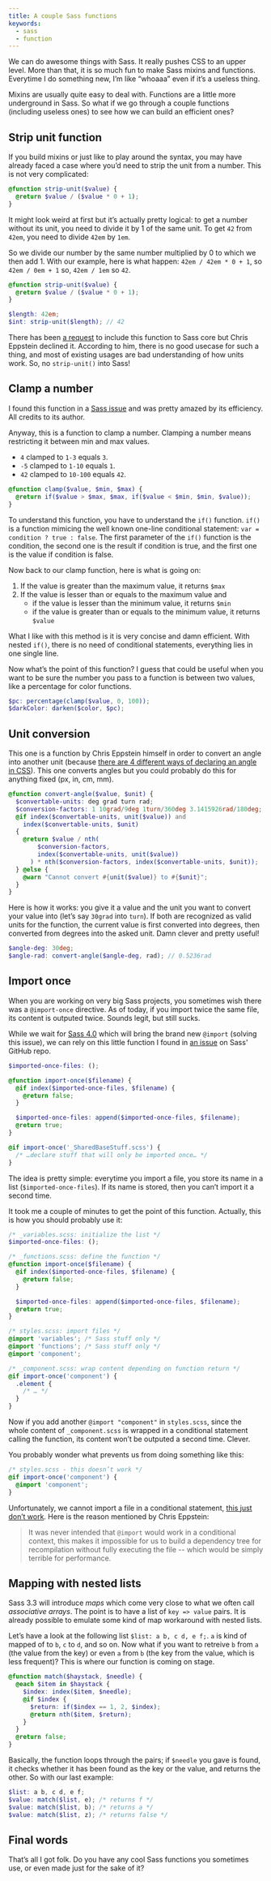 ```yaml
---
title: A couple Sass functions
keywords:
  - sass
  - function
---
```


We can do awesome things with Sass. It really pushes CSS to an upper level. More than that, it is so much fun to make Sass mixins and functions. Everytime I do something new, I’m like “whoaaa” even if it’s a useless thing.

Mixins are usually quite easy to deal with. Functions are a little more underground in Sass. So what if we go through a couple functions (including useless ones) to see how we can build an efficient ones?

## Strip unit function

If you build mixins or just like to play around the syntax, you may have already faced a case where you’d need to strip the unit from a number. This is not very complicated:

```scss
@function strip-unit($value) {
  @return $value / ($value * 0 + 1);
}
```

It might look weird at first but it’s actually pretty logical: to get a number without its unit, you need to divide it by 1 of the same unit. To get `42` from `42em`, you need to divide `42em` by `1em`.

So we divide our number by the same number multiplied by 0 to which we then add 1. With our example, here is what happen: `42em / 42em * 0 + 1`, so `42em / 0em + 1` so, `42em / 1em` so `42`.

```scss
@function strip-unit($value) {
  @return $value / ($value * 0 + 1);
}

$length: 42em;
$int: strip-unit($length); // 42
```

There has been [a request](https://github.com/nex3/sass/issues/533) to include this function to Sass core but Chris Eppstein declined it. According to him, there is no good usecase for such a thing, and most of existing usages are bad understanding of how units work. So, no `strip-unit()` into Sass!

## Clamp a number

I found this function in a [Sass issue](https://github.com/nex3/sass/pull/402) and was pretty amazed by its efficiency. All credits to its author.

Anyway, this is a function to clamp a number. Clamping a number means restricting it between min and max values.

- `4` clamped to `1-3` equals `3`.
- `-5` clamped to `1-10` equals `1`.
- `42` clamped to `10-100` equals `42`.

```scss
@function clamp($value, $min, $max) {
  @return if($value > $max, $max, if($value < $min, $min, $value));
}
```

To understand this function, you have to understand the `if()` function. `if()` is a function mimicing the well known one-line conditional statement: `var = condition ? true : false`. The first parameter of the `if()` function is the condition, the second one is the result if condition is true, and the first one is the value if condition is false.

Now back to our clamp function, here is what is going on:

1. If the value is greater than the maximum value, it returns `$max`
1. If the value is lesser than or equals to the maximum value and
   - if the value is lesser than the minimum value, it returns `$min`
   - if the value is greater than or equals to the minimum value, it returns `$value`

What I like with this method is it is very concise and damn efficient. With nested `if()`, there is no need of conditional statements, everything lies in one single line.

Now what’s the point of this function? I guess that could be useful when you want to be sure the number you pass to a function is between two values, like a percentage for color functions.

```scss
$pc: percentage(clamp($value, 0, 100));
$darkColor: darken($color, $pc);
```

## Unit conversion

This one is a function by Chris Eppstein himself in order to convert an angle into another unit (because [there are 4 different ways of declaring an angle in CSS](https://codepen.io/KittyGiraudel/pen/rdgse)). This one converts angles but you could probably do this for anything fixed (px, in, cm, mm).

```scss
@function convert-angle($value, $unit) {
  $convertable-units: deg grad turn rad;
  $conversion-factors: 1 10grad/9deg 1turn/360deg 3.1415926rad/180deg;
  @if index($convertable-units, unit($value)) and
    index($convertable-units, $unit)
  {
    @return $value / nth(
        $conversion-factors,
        index($convertable-units, unit($value))
      ) * nth($conversion-factors, index($convertable-units, $unit));
  } @else {
    @warn "Cannot convert #{unit($value)} to #{$unit}";
  }
}
```

Here is how it works: you give it a value and the unit you want to convert your value into (let’s say `30grad` into `turn`). If both are recognized as valid units for the function, the current value is first converted into degrees, then converted from degrees into the asked unit. Damn clever and pretty useful!

```scss
$angle-deg: 30deg;
$angle-rad: convert-angle($angle-deg, rad); // 0.5236rad
```

## Import once

When you are working on very big Sass projects, you sometimes wish there was a `@import-once` directive. As of today, if you import twice the same file, its content is outputed twice. Sounds legit, but still sucks.

While we wait for [Sass 4.0](https://github.com/nex3/sass/issues/353#issuecomment-18626307) which will bring the brand new `@import` (solving this issue), we can rely on this little function I found in [an issue](https://github.com/nex3/sass/issues/156) on Sass' GitHub repo.

```scss
$imported-once-files: ();

@function import-once($filename) {
  @if index($imported-once-files, $filename) {
    @return false;
  }

  $imported-once-files: append($imported-once-files, $filename);
  @return true;
}

@if import-once('_SharedBaseStuff.scss') {
  /* …declare stuff that will only be imported once… */
}
```

The idea is pretty simple: everytime you import a file, you store its name in a list (`$imported-once-files`). If its name is stored, then you can’t import it a second time.

It took me a couple of minutes to get the point of this function. Actually, this is how you should probably use it:

```scss
/* _variables.scss: initialize the list */
$imported-once-files: ();

/* _functions.scss: define the function */
@function import-once($filename) {
  @if index($imported-once-files, $filename) {
    @return false;
  }

  $imported-once-files: append($imported-once-files, $filename);
  @return true;
}

/* styles.scss: import files */
@import 'variables'; /* Sass stuff only */
@import 'functions'; /* Sass stuff only */
@import 'component';

/* _component.scss: wrap content depending on function return */
@if import-once('component') {
  .element {
    /* … */
  }
}
```

Now if you add another `@import "component"` in `styles.scss`, since the whole content of `_component.scss` is wrapped in a conditional statement calling the function, its content won’t be outputed a second time. Clever.

You probably wonder what prevents us from doing something like this:

```scss
/* styles.scss - this doesn’t work */
@if import-once('component') {
  @import 'component';
}
```

Unfortunately, we cannot import a file in a conditional statement, [this just don’t work](https://github.com/nex3/sass/issues/451). Here is the reason mentioned by Chris Eppstein:

> It was never intended that `@import` would work in a conditional context, this makes it impossible for us to build a dependency tree for recompilation without fully executing the file -- which would be simply terrible for performance.

## Mapping with nested lists

Sass 3.3 will introduce _maps_ which come very close to what we often call _associative arrays_. The point is to have a list of `key => value` pairs. It is already possible to emulate some kind of map workaround with nested lists.

Let’s have a look at the following list `$list: a b, c d, e f;`. `a` is kind of mapped of to `b`, `c` to `d`, and so on. Now what if you want to retreive `b` from `a` (the value from the key) or even `a` from `b` (the key from the value, which is less frequent)? This is where our function is coming on stage.

```scss
@function match($haystack, $needle) {
  @each $item in $haystack {
    $index: index($item, $needle);
    @if $index {
      $return: if($index == 1, 2, $index);
      @return nth($item, $return);
    }
  }
  @return false;
}
```

Basically, the function loops through the pairs; if `$needle` you gave is found, it checks whether it has been found as the key or the value, and returns the other. So with our last example:

```scss
$list: a b, c d, e f;
$value: match($list, e); /* returns f */
$value: match($list, b); /* returns a */
$value: match($list, z); /* returns false */
```

## Final words

That’s all I got folk. Do you have any cool Sass functions you sometimes use, or even made just for the sake of it?
